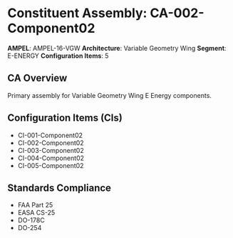 # Constituent Assembly: CA-002-Component02

**AMPEL**: AMPEL-16-VGW
**Architecture**: Variable Geometry Wing
**Segment**: E-ENERGY
**Configuration Items**: 5

## CA Overview
Primary assembly for Variable Geometry Wing E Energy components.

## Configuration Items (CIs)
- CI-001-Component02
- CI-002-Component02
- CI-003-Component02
- CI-004-Component02
- CI-005-Component02

## Standards Compliance
- FAA Part 25
- EASA CS-25
- DO-178C
- DO-254
